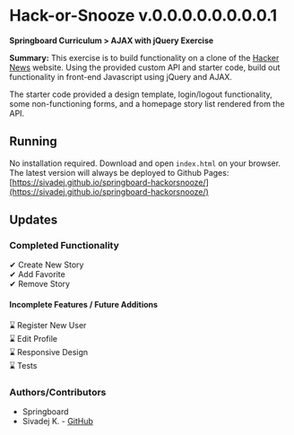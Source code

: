 ﻿# Hack-or-Snooze v.0.0.0.0.0.0.0.0.1
**Springboard Curriculum > AJAX with jQuery Exercise**

 **Summary:** This exercise is to build functionality on a clone of the [Hacker News](https://news.ycombinator.com/) website. Using the provided custom API and starter code, build out functionality in front-end Javascript using jQuery and AJAX.

 The starter code provided a design template, login/logout functionality, some non-functioning forms, and a homepage story list rendered from the API.

## Running
No installation required. Download and open `index.html` on your browser. The latest version will always be deployed to Github Pages: [https://sivadej.github.io/springboard-hackorsnooze/](https://sivadej.github.io/springboard-hackorsnooze/)

## Updates

### Completed Functionality
✔ Create New Story<br>
✔ Add Favorite<br>
✔ Remove Story

#### Incomplete Features / Future Additions
⌛ Register New User<br>
⌛ Edit Profile<br>
⌛ Responsive Design<br>
⌛ Tests
 
### Authors/Contributors
- Springboard
- Sivadej K. - [GitHub](https://github.com/sivadej)
